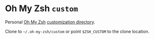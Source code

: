 # Oh My Zsh `custom`

Personal [Oh My Zsh](https://github.com/ohmyzsh/ohmyzsh) [customization directory](https://github.com/ohmyzsh/ohmyzsh/wiki/Customization).

Clone to `~/.oh-my-zsh/custom` or point `$ZSH_CUSTOM` to the clone location.

